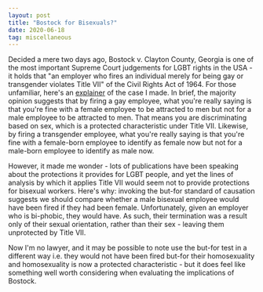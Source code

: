 ```yaml
---
layout: post
title: "Bostock for Bisexuals?"
date: 2020-06-18
tag: miscellaneous
---
```


Decided a mere two days ago, Bostock v. Clayton County, Georgia is one of the most important Supreme Court judgements for LGBT rights in the USA - it holds that "an employer who fires an individual merely for being gay or transgender violates Title VII" of the Civil Rights Act of 1964. For those unfamiliar, here's an [explainer](https://www.youtube.com/watch?v=XmjqFlYDL0M) of the case I made. In brief, the majority opinion suggests that by firing a gay employee, what you're really saying is that you're fine with a female employee to be attracted to men but not for a male employee to be attracted to men. That means you are discriminating based on sex, which is a protected characteristic under Title VII. Likewise, by firing a transgender employee, what you're really saying is that you're fine with a female-born employee to identify as female now but not for a male-born employee to identify as male now. 

However, it made me wonder - lots of publications have been speaking about the protections it provides for LGBT people, and yet the lines of analysis by which it applies Title VII would seem not to provide protections for bisexual workers. Here's why: invoking the but-for standard of causation suggests we should compare whether a male bisexual employee would have been fired if they had been female. Unfortunately, given an employer who is bi-phobic, they would have. As such, their termination was a result only of their sexual orientation, rather than their sex - leaving them unprotected by Title VII.

Now I'm no lawyer, and it may be possible to note use the but-for test in a different way i.e. they would not have been fired but-for their homosexuality and homosexuality is now a protected characteristic - but it does feel like something well worth considering when evaluating the implications of Bostock. 
